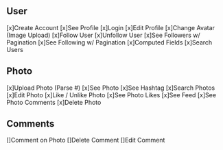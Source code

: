 ## User

[x]Create Account
[x]See Profile
[x]Login
[x]Edit Profile
[x]Change Avatar (Image Upload)
[x]Follow User
[x]Unfollow User
[x]See Followers w/ Pagination
[x]See Following w/ Pagination
[x]Computed Fields
[x]Search Users

## Photo

[x]Upload Photo (Parse #)
[x]See Photo
[x]See Hashtag
[x]Search Photos
[x]Edit Photo
[x]Like / Unlike Photo
[x]See Photo Likes
[x]See Feed
[x]See Photo Comments
[x]Delete Photo

## Comments

[]Comment on Photo
[]Delete Comment
[]Edit Comment
